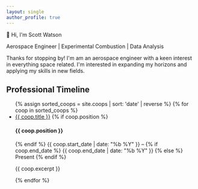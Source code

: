 ```yaml
---
layout: single
author_profile: true
---
```


👋 Hi, I'm Scott Watson

Aerospace Engineer | Experimental Combustion | Data Analysis

Thanks for stopping by! I'm am an aerospace engineer with a keen interest in everything space related.
I'm interested in expanding my horizons and applying my skills in new fields.

## Professional Timeline

<div class="grid-main">
  <section id="timeline">
    <ul class="timeline-list">
      {% assign sorted_coops = site.coops | sort: 'date' | reverse %}
      {% for coop in sorted_coops %}
        <li class="timeline-item {% cycle 'left', 'right' %}" 
            data-type="{{ coop.tags | first }}"
            data-aos="{% cycle 'fade-right', 'fade-left' %}">
          <div class="timeline-dot"></div>
          <div class="timeline-content">
            <a href="{{ coop.url }}">{{ coop.title }}</a>
            {% if coop.position %}
              <h4 class="timeline-position">{{ coop.position }}</h4>
            {% endif %}
            <span class="timeline-date">
              {{ coop.start_date | date: "%b %Y" }}
              –
              {% if coop.end_date %}
                {{ coop.end_date | date: "%b %Y" }}
              {% else %}
                Present
              {% endif %}
            </span>
            <p>{{ coop.excerpt }}</p>
          </div>
        </li>
      {% endfor %}
    </ul>
  </section>
</div>


